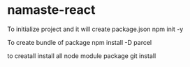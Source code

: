 # namaste-react
To initialize project and it will create package.json
npm init -y

To create bundle of package
npm install -D parcel

to creatall install all node module package
git install